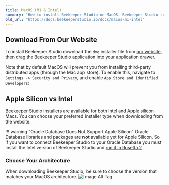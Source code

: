 ```yaml
---
title: MacOS (M1 & Intel)
summary: "How to install Beekeeper Studio on MacOS. Beekeeper Studio supports both Intel and M1 processors."
old_url: "https://docs.beekeeperstudio.io/docs/macos-m1-intel"
---
```



## Download From Our Website
To install Beekeeper Studio download the `dmg` installer file from [our website](https://beekeeperstudio.io), then drag the Beekeeper Studio application into your application drawer.

Note that by default MacOS will prevent you from installing third-party distributed apps (through the Mac app store). To enable this, navigate to `Settings -> Security and Privacy`, and enable `App Store and Identified Developers`:

## Apple Silicon vs Intel

Beekeeper Studio installers are available for both Intel and Apple silicon Macs. You can choose your preferred installer type when downloading from the website.

!!! warning "Oracle Database Does Not Support Apple Silicon"
    Oracle Database libraries and packages are **not** available yet for Apple Silicon. So if you want to connect Beekeeper Studio to your Oracle Database you must install the Intel version of Beekeeper Studio and [run it in Rosetta 2](https://support.apple.com/en-us/HT211861)


### Choose Your Architecture
When downloading Beekeeper Studio, be sure to choose the version that matches your MacOS architecture.
![Image Alt Tag](/assets/images/macos-m1-intel-10.png)


